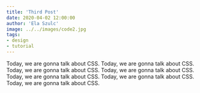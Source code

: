 ```yaml
---
title: 'Third Post'
date: 2020-04-02 12:00:00
author: 'Ela Szulc'
image: ../../images/code2.jpg
tags:
- design
- tutorial
---
```

Today, we are gonna talk about CSS. Today, we are gonna talk about CSS. Today, we are gonna talk about CSS. Today, we are gonna talk about CSS. Today, we are gonna talk about CSS. Today, we are gonna talk about CSS. Today, we are gonna talk about CSS. 